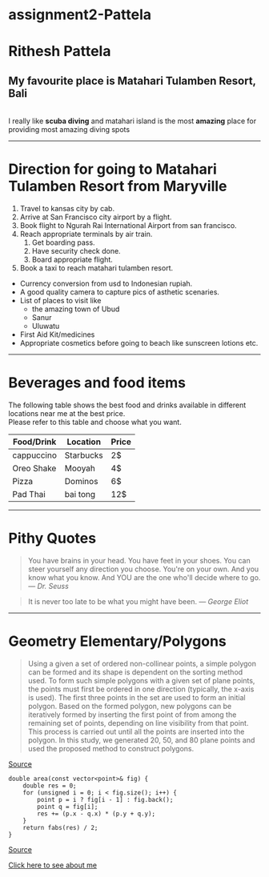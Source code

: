# assignment2-Pattela
# Rithesh Pattela
## My favourite place is Matahari Tulamben Resort, Bali
<br> I really like **scuba diving** and matahari island is the most **amazing** place for providing most amazing diving spots

---

# Direction for going to Matahari Tulamben Resort from Maryville
1. Travel to kansas city by cab.
2. Arrive at San Francisco city airport by a flight.
3. Book flight to Ngurah Rai International Airport from san francisco.
4. Reach appropriate terminals by air train.
   1. Get boarding pass.
   2. Have security check done.
   3. Board appropriate flight.
5. Book a taxi to reach matahari tulamben resort.

* Currency conversion from usd to Indonesian rupiah.
* A good quality camera to capture pics of asthetic scenaries.
* List of places to visit like
  * the amazing town of Ubud
  * Sanur
  * Uluwatu
* First Aid Kit/medicines
* Appropriate cosmetics before going to beach like sunscreen lotions etc. 

---

# Beverages and food items
  The following table shows the best food and drinks available in different locations near me at the best price.<br> Please refer to this table and choose what you want.

   | Food/Drink   | Location  | Price |
   | ----------   | --------  | ----- |
   |   cappuccino | Starbucks |  2$   |
   |   Oreo Shake | Mooyah    |  4$   |
   |   Pizza      | Dominos   |  6$   |
   |   Pad Thai   | bai tong  |  12$  |

---

# Pithy Quotes

> You have brains in your head. You have feet in your shoes. You can steer yourself any direction you choose. You're on your own. And you know what you know. And YOU are the one who'll decide where to go.<br>
― *Dr. Seuss*

> It is never too late to be what you might have been.
― *George Eliot*

---

# Geometry  Elementary/Polygons 
> Using a given a set of ordered non-collinear points, a simple polygon can be formed and its shape is dependent on the sorting method used. To form such simple polygons with a given set of plane points, the points must first be ordered in one direction (typically, the x-axis is used). The first three points in the set are used to form an initial polygon. Based on the formed polygon, new polygons can be iteratively formed by inserting the first point of from among the remaining set of points, depending on line visibility from that point. This process is carried out until all the points are inserted into the polygon. In this study, we generated 20, 50, and 80 plane points and used the proposed method to construct polygons. 

[Source](https://journals.plos.org/plosone/article?id=10.1371/journal.pone.0230342)

```
double area(const vector<point>& fig) {
    double res = 0;
    for (unsigned i = 0; i < fig.size(); i++) {
        point p = i ? fig[i - 1] : fig.back();
        point q = fig[i];
        res += (p.x - q.x) * (p.y + q.y);
    }
    return fabs(res) / 2;
}
```

[Source](https://cp-algorithms.com/geometry/area-of-simple-polygon.html)

[Click here to see about me](https://github.com/S545395/assignment2-dommety/blob/main/AboutMe.md)
